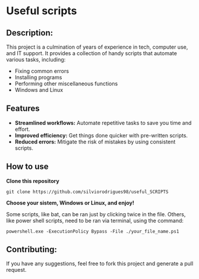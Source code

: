 
# Useful scripts

## Description:

This project is a culmination of years of experience in tech, computer use, and IT support. It provides a collection of handy scripts that automate various tasks, including:

-   Fixing common errors
-   Installing programs
-   Performing other miscellaneous functions
- Windows and Linux 

## Features

-   **Streamlined workflows:**  Automate repetitive tasks to save you time and effort.
-   **Improved efficiency:**  Get things done quicker with pre-written scripts.
-   **Reduced errors:**  Mitigate the risk of mistakes by using consistent scripts.

## How to use

**Clone this repository**

    git clone https://github.com/silviorodrigues98/useful_SCRIPTS

**Choose your sistem, Windows or Linux, and enjoy!** 

Some scripts, like bat, can be ran just by clicking twice in the file. Others, like power shell scripts, need to be ran via terminal, using the command:

    powershell.exe -ExecutionPolicy Bypass -File ./your_file_name.ps1

## Contributing:

If you have any suggestions, feel free to fork this project and generate a pull request.